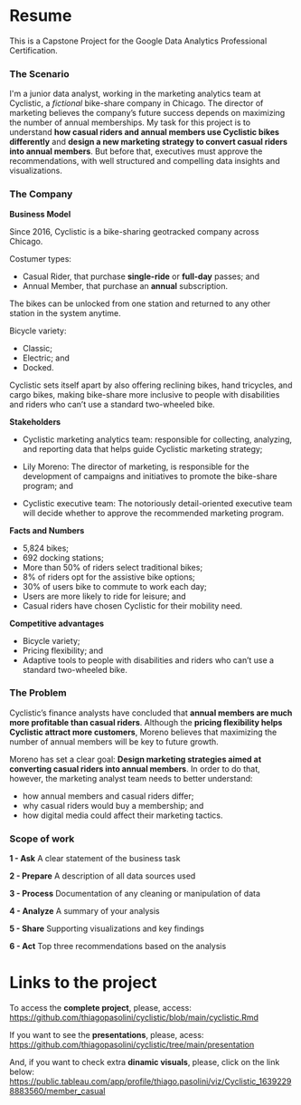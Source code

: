 # Resume

This is a Capstone Project for the Google Data Analytics Professional Certification.

### The Scenario

I'm a junior data analyst, working in the marketing analytics team at Cyclistic, a *fictional* bike-share company in Chicago. The director of marketing believes the company’s future success depends on maximizing the number of annual memberships. My task for this project is to understand **how casual riders and annual members use Cyclistic bikes differently** and **design a new marketing strategy to convert casual riders into annual members**. But before that, executives must approve the recommendations, with well structured and compelling data insights and visualizations.

### The Company

**Business Model**

Since 2016, Cyclistic is a bike-sharing geotracked company across Chicago. 

Costumer types:

* Casual Rider, that purchase **single-ride** or **full-day** passes; and 
* Annual Member, that purchase an **annual** subscription. 

The bikes can be unlocked from one station and returned to any other station in the system anytime.

Bicycle variety:

* Classic;
* Electric; and
* Docked.

Cyclistic sets itself apart by also offering reclining bikes, hand tricycles, and cargo bikes, making bike-share more inclusive to people with disabilities and riders who can’t use a standard two-wheeled bike.

**Stakeholders**

* Cyclistic marketing analytics team: responsible for collecting, analyzing, and reporting data that helps guide Cyclistic marketing strategy;

* Lily Moreno: The director of marketing, is responsible for the development of campaigns and initiatives to promote the bike-share program; and

* Cyclistic executive team: The notoriously detail-oriented executive team will decide whether to approve the recommended marketing program.

**Facts and Numbers**

* 5,824 bikes; 
* 692 docking stations;
* More than 50% of riders select traditional bikes;
* 8% of riders opt for the assistive bike options;
* 30% of users bike to commute to work each day;
* Users are more likely to ride for leisure; and
* Casual riders have chosen Cyclistic for their mobility need.

**Competitive advantages**

* Bicycle variety; 
* Pricing flexibility; and
* Adaptive tools to people with disabilities and riders who can’t use a standard two-wheeled bike.

### The Problem

Cyclistic’s finance analysts have concluded that **annual members are much more profitable than casual riders**. Although the **pricing flexibility helps Cyclistic attract more customers**, Moreno believes that maximizing the number of annual members will be key to future growth.

Moreno has set a clear goal: **Design marketing strategies aimed at converting casual riders into annual members**. In order to do that, however, the marketing analyst team needs to better understand:

* how annual members and casual riders differ; 
* why casual riders would buy a membership; and 
* how digital media could affect their marketing tactics. 

### Scope of work

**1 - Ask**
A clear statement of the business task

**2 - Prepare**
A description of all data sources used

**3 - Process**
Documentation of any cleaning or manipulation of data

**4 - Analyze**
A summary of your analysis

**5 - Share**
Supporting visualizations and key findings

**6 - Act**
Top three recommendations based on the analysis

# Links to the project

To access the **complete project**, please, access:
<https://github.com/thiagopasolini/cyclistic/blob/main/cyclistic.Rmd>

If you want to see the **presentations**, please, acess:
<https://github.com/thiagopasolini/cyclistic/tree/main/presentation>

And, if you want to check extra **dinamic visuals**, please, click on the link below:
<https://public.tableau.com/app/profile/thiago.pasolini/viz/Cyclistic_16392298883560/member_casual>
